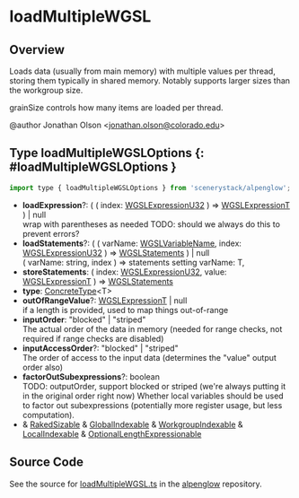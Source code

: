 # loadMultipleWGSL

## Overview

Loads data (usually from main memory) with multiple values per thread, storing them typically in shared memory.
Notably supports larger sizes than the workgroup size.

grainSize controls how many items are loaded per thread.

@author Jonathan Olson &lt;jonathan.olson@colorado.edu&gt;

## Type loadMultipleWGSLOptions {: #loadMultipleWGSLOptions }


```js
import type { loadMultipleWGSLOptions } from 'scenerystack/alpenglow';
```


- **loadExpression**?: ( ( index: [WGSLExpressionU32](../alpenglow/WGSLString.md#WGSLExpressionU32) ) =&gt; [WGSLExpressionT](../alpenglow/WGSLString.md#WGSLExpressionT) ) | <span style="color: hsla(calc(var(--md-hue) + 180deg),80%,40%,1);">null</span>
<br>  wrap with parentheses as needed TODO: should we always do this to prevent errors?
- **loadStatements**?: ( ( varName: [WGSLVariableName](../alpenglow/WGSLString.md#WGSLVariableName), index: [WGSLExpressionU32](../alpenglow/WGSLString.md#WGSLExpressionU32) ) =&gt; [WGSLStatements](../alpenglow/WGSLString.md#WGSLStatements) ) | <span style="color: hsla(calc(var(--md-hue) + 180deg),80%,40%,1);">null</span>
<br>  ( varName: string, index ) =&gt; statements setting varName: T,
- **storeStatements**: ( index: [WGSLExpressionU32](../alpenglow/WGSLString.md#WGSLExpressionU32), value: [WGSLExpressionT](../alpenglow/WGSLString.md#WGSLExpressionT) ) =&gt; [WGSLStatements](../alpenglow/WGSLString.md#WGSLStatements)
- **type**: [ConcreteType](../alpenglow/ConcreteType.md)&lt;T&gt;
- **outOfRangeValue**?: [WGSLExpressionT](../alpenglow/WGSLString.md#WGSLExpressionT) | <span style="color: hsla(calc(var(--md-hue) + 180deg),80%,40%,1);">null</span>
<br>  if a length is provided, used to map things out-of-range
- **inputOrder**: "blocked" | "striped"
<br>  The actual order of the data in memory (needed for range checks, not required if range checks are disabled)
- **inputAccessOrder**?: "blocked" | "striped"
<br>  The order of access to the input data (determines the "value" output order also)
- **factorOutSubexpressions**?: <span style="color: hsla(calc(var(--md-hue) + 180deg),80%,40%,1);">boolean</span>
<br>  TODO: outputOrder, support blocked or striped (we're always putting it in the original order right now)
  Whether local variables should be used to factor out subexpressions (potentially more register usage, but less
  computation).
- &amp; [RakedSizable](../alpenglow/WGSLUtils.md#RakedSizable) &amp; [GlobalIndexable](../alpenglow/WGSLUtils.md#GlobalIndexable) &amp; [WorkgroupIndexable](../alpenglow/WGSLUtils.md#WorkgroupIndexable) &amp; [LocalIndexable](../alpenglow/WGSLUtils.md#LocalIndexable) &amp; [OptionalLengthExpressionable](../alpenglow/WGSLUtils.md#OptionalLengthExpressionable)




## Source Code

See the source for [loadMultipleWGSL.ts](https://github.com/phetsims/alpenglow/blob/main/js/webgpu/wgsl/gpu/loadMultipleWGSL.ts) in the [alpenglow](https://github.com/phetsims/alpenglow) repository.

